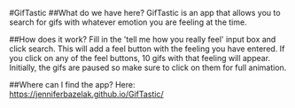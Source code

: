 #GifTastic
##What do we have here?
GifTastic is an app that allows you to search for gifs with whatever emotion you are feeling at the time. 

##How does it work?
Fill in the 'tell me how you really feel' input box and click search. This will add a feel button with the feeling you have entered. If you click on any of the feel buttons, 10 gifs with that feeling will appear. Initially, the gifs are paused so make sure to click on them for full animation. 

##Where can I find the app?
Here: https://jenniferbazelak.github.io/GifTastic/
